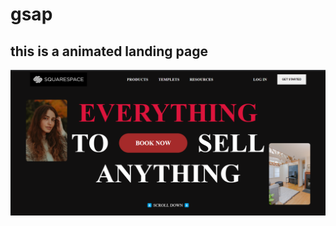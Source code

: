 # gsap
## this is a animated landing page
<img src="https://github.com/Shiva6317/gsap/blob/main/Screenshot%202023-09-06%20124216.png?raw=true"/>
